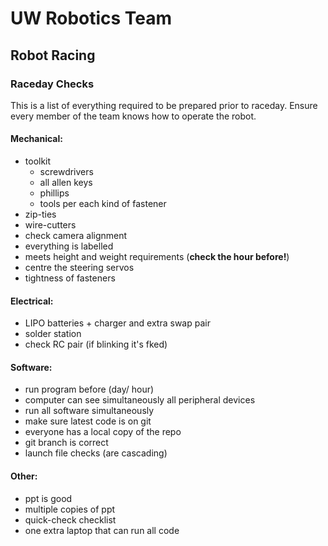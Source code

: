 # UW Robotics Team
## Robot Racing

### Raceday Checks
This is a list of everything required to be prepared prior to raceday.
Ensure every member of the team knows how to operate the robot.

#### Mechanical:
- toolkit
   - screwdrivers
   - all allen keys
   - phillips
   - tools per each kind of fastener
- zip-ties
- wire-cutters
- check camera alignment
- everything is labelled
- meets height and weight requirements (**check the hour before!**)
- centre the steering servos
- tightness of fasteners

#### Electrical:
- LIPO batteries + charger and extra swap pair
- solder station
- check RC pair (if blinking it's fked)

#### Software:
- run program before (day/ hour)
- computer can see simultaneously all peripheral devices
- run all software simultaneously
- make sure latest code is on git 
- everyone has a local copy of the repo
- git branch is correct
- launch file checks (are cascading)

#### Other:
- ppt is good 
- multiple copies of ppt
- quick-check checklist
- one extra laptop that can run all code